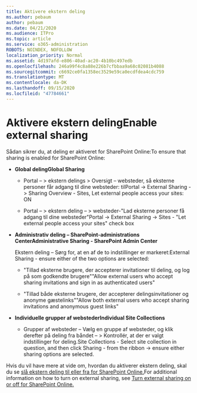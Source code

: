 ```yaml
---
title: Aktivere ekstern deling
ms.author: pebaum
author: pebaum
ms.date: 04/21/2020
ms.audience: ITPro
ms.topic: article
ms.service: o365-administration
ROBOTS: NOINDEX, NOFOLLOW
localization_priority: Normal
ms.assetid: 4d197afd-e806-40ad-ac20-4b10bc497edb
ms.openlocfilehash: 246a99f4c8a88e226b7cfbbaa9a68c02081b4088
ms.sourcegitcommit: c6692ce0fa1358ec3529e59ca0ecdfdea4cdc759
ms.translationtype: MT
ms.contentlocale: da-DK
ms.lasthandoff: 09/15/2020
ms.locfileid: "47784661"
---
```

# <a name="enable-external-sharing"></a><span data-ttu-id="cb2fa-102">Aktivere ekstern deling</span><span class="sxs-lookup"><span data-stu-id="cb2fa-102">Enable external sharing</span></span>

 <span data-ttu-id="cb2fa-103">Sådan sikrer du, at deling er aktiveret for SharePoint Online:</span><span class="sxs-lookup"><span data-stu-id="cb2fa-103">To ensure that sharing is enabled for SharePoint Online:</span></span>
  
- <span data-ttu-id="cb2fa-104">**Global deling**</span><span class="sxs-lookup"><span data-stu-id="cb2fa-104">**Global Sharing**</span></span>
    
  - <span data-ttu-id="cb2fa-105">Portal – \> ekstern delings \> Oversigt – websteder, så eksterne personer får adgang til dine websteder: til</span><span class="sxs-lookup"><span data-stu-id="cb2fa-105">Portal -\> External Sharing -\> Sharing Overview - Sites, Let external people access your sites: ON</span></span>
    
  - <span data-ttu-id="cb2fa-106">Portal – \> ekstern deling – \> websteder-"Lad eksterne personer få adgang til dine websteder"</span><span class="sxs-lookup"><span data-stu-id="cb2fa-106">Portal -\> External Sharing -\> Sites - "Let external people access your sites" check box</span></span>
    
- <span data-ttu-id="cb2fa-107">**Administrativ deling – SharePoint-administrations Center**</span><span class="sxs-lookup"><span data-stu-id="cb2fa-107">**Administrative Sharing - SharePoint Admin Center**</span></span>
    
    <span data-ttu-id="cb2fa-108">Ekstern deling – Sørg for, at en af de to indstillinger er markeret:</span><span class="sxs-lookup"><span data-stu-id="cb2fa-108">External Sharing - ensure either of the two options are selected:</span></span>
    
  - <span data-ttu-id="cb2fa-109">"Tillad eksterne brugere, der accepterer invitationer til deling, og log på som godkendte brugere"</span><span class="sxs-lookup"><span data-stu-id="cb2fa-109">"Allow external users who accept sharing invitations and sign in as authenticated users"</span></span>
    
  - <span data-ttu-id="cb2fa-110">"Tillad både eksterne brugere, der accepterer delingsinvitationer og anonyme gæstelinks"</span><span class="sxs-lookup"><span data-stu-id="cb2fa-110">"Allow both external users who accept sharing invitations and anonymous guest links"</span></span>
    
- <span data-ttu-id="cb2fa-111">**Individuelle grupper af websteder**</span><span class="sxs-lookup"><span data-stu-id="cb2fa-111">**Individual Site Collections**</span></span>
    
  - <span data-ttu-id="cb2fa-112">Grupper af websteder – Vælg en gruppe af websteder, og klik derefter på deling fra båndet – \> Kontrollér, at der er valgt indstillinger for deling.</span><span class="sxs-lookup"><span data-stu-id="cb2fa-112">Site Collections - Select site collection in question, and then click Sharing - from the ribbon -\> ensure either sharing options are selected.</span></span>
    
<span data-ttu-id="cb2fa-113">Hvis du vil have mere at vide om, hvordan du aktiverer ekstern deling, skal du se [slå ekstern deling til eller fra for SharePoint Online.](https://go.microsoft.com/fwlink/?linkid=2047681&amp;clcid=0x409)</span><span class="sxs-lookup"><span data-stu-id="cb2fa-113">For additional information on how to turn on external sharing, see [Turn external sharing on or off for SharePoint Online.](https://go.microsoft.com/fwlink/?linkid=2047681&amp;clcid=0x409)</span></span>
  

